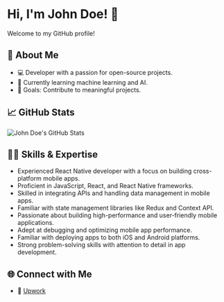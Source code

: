 # Hi, I'm John Doe! 👋
Welcome to my GitHub profile!

## 🚀 About Me
- 💻 Developer with a passion for open-source projects.
- 🌱 Currently learning machine learning and AI.
- 🎯 Goals: Contribute to meaningful projects.

## 📈 GitHub Stats
![John Doe's GitHub Stats](https://github-readme-stats.vercel.app/api?username=johndoe&show_icons=true&theme=radical)

## 🧑‍💻 Skills & Expertise
- Experienced React Native developer with a focus on building cross-platform mobile apps.
- Proficient in JavaScript, React, and React Native frameworks.
- Skilled in integrating APIs and handling data management in mobile apps.
- Familiar with state management libraries like Redux and Context API.
- Passionate about building high-performance and user-friendly mobile applications.
- Adept at debugging and optimizing mobile app performance.
- Familiar with deploying apps to both iOS and Android platforms.
- Strong problem-solving skills with attention to detail in app development.

## 🌐 Connect with Me
- 💼 [Upwork](https://www.upwork.com/)

